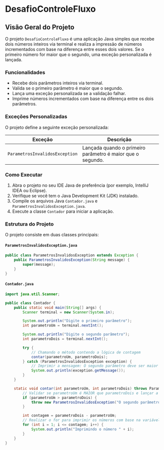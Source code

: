 # DesafioControleFluxo

## Visão Geral do Projeto

O projeto `DesafioControleFluxo` é uma aplicação Java simples que recebe dois números inteiros via terminal e realiza a impressão de números incrementados com base na diferença entre esses dois valores. Se o primeiro número for maior que o segundo, uma exceção personalizada é lançada.

### Funcionalidades

- Recebe dois parâmetros inteiros via terminal.
- Valida se o primeiro parâmetro é maior que o segundo.
- Lança uma exceção personalizada se a validação falhar.
- Imprime números incrementados com base na diferença entre os dois parâmetros.

### Exceções Personalizadas

O projeto define a seguinte exceção personalizada:

| Exceção                      | Descrição                                           |
|------------------------------|-----------------------------------------------------|
| `ParametrosInvalidosException` | Lançada quando o primeiro parâmetro é maior que o segundo. |

### Como Executar

1. Abra o projeto no seu IDE Java de preferência (por exemplo, IntelliJ IDEA ou Eclipse).
2. Verifique se você tem o Java Development Kit (JDK) instalado.
3. Compile os arquivos Java `Contador.java` e `ParametrosInvalidosException.java`.
4. Execute a classe `Contador` para iniciar a aplicação.

### Estrutura do Projeto

O projeto consiste em duas classes principais:

#### `ParametrosInvalidosException.java`

```java
public class ParametrosInvalidosException extends Exception {
    public ParametrosInvalidosException(String message) {
        super(message);
    }
}
```

#### `Contador.java`

```java
import java.util.Scanner;

public class Contador {
    public static void main(String[] args) {
        Scanner terminal = new Scanner(System.in);

        System.out.println("Digite o primeiro parâmetro");
        int parametroUm = terminal.nextInt();

        System.out.println("Digite o segundo parâmetro");
        int parametroDois = terminal.nextInt();

        try {
            // Chamando o método contendo a lógica de contagem
            contar(parametroUm, parametroDois);
        } catch (ParametrosInvalidosException exception) {
            // Imprimir a mensagem: O segundo parâmetro deve ser maior que o primeiro
            System.out.println(exception.getMessage());
        }
    }

    static void contar(int parametroUm, int parametroDois) throws ParametrosInvalidosException {
        // Validar se parametroUm é MAIOR que parametroDois e lançar a exceção
        if (parametroUm > parametroDois) {
            throw new ParametrosInvalidosException("O segundo parâmetro deve ser maior que o primeiro");
        }

        int contagem = parametroDois - parametroUm;
        // Realizar o for para imprimir os números com base na variável contagem
        for (int i = 1; i <= contagem; i++) {
            System.out.println("Imprimindo o número " + i);
        }
    }
}
```